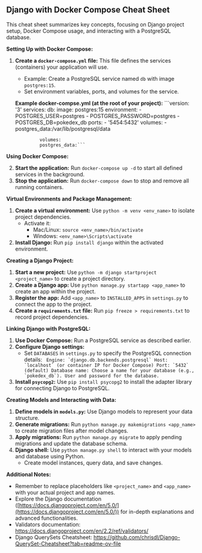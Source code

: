 ## Django with Docker Compose Cheat Sheet

This cheat sheet summarizes key concepts, focusing on Django project setup, Docker Compose usage, and interacting with a PostgreSQL database.

**Setting Up with Docker Compose:**

1. **Create a `docker-compose.yml` file:** This file defines the services (containers) your application will use.
   - Example: Create a PostgreSQL service named `db` with image `postgres:15`.
   - Set environment variables, ports, and volumes for the service.

   **Example docker-compse.yml (at the root of your project):**
                ```version: '3'
                services:
                db:
                    image: postgres:15
                    environment:
                    - POSTGRES_USER=postgres
                    - POSTGRES_PASSWORD=postgres
                    - POSTGRES_DB=pokedex_db
                    ports:
                    - '5454:5432'
                    volumes: 
                    - postgres_data:/var/lib/postgresql/data

                volumes:
                postgres_data:```

**Using Docker Compose:**

2. **Start the application:** Run `docker-compose up -d` to start all defined services in the background.
3. **Stop the application:** Run `docker-compose down` to stop and remove all running containers.

**Virtual Environments and Package Management:**

1. **Create a virtual environment:** Use `python -m venv <env_name>` to isolate project dependencies.
   - Activate it:
     - Mac/Linux: `source <env_name>/bin/activate`
     - Windows: `<env_name>\Scripts\activate`
2. **Install Django:** Run `pip install django` within the activated environment.

**Creating a Django Project:**

1. **Start a new project:** Use `python -m django startproject <project_name>` to create a project directory.
2. **Create a Django app:** Use `python manage.py startapp <app_name>` to create an app within the project.
3. **Register the app:** Add `<app_name>` to `INSTALLED_APPS` in `settings.py` to connect the app to the project.
4. **Create a `requirements.txt` file:** Run `pip freeze > requirements.txt` to record project dependencies.

**Linking Django with PostgreSQL:**

1. **Use Docker Compose:** Run a PostgreSQL service as described earlier.
2. **Configure Django settings:**
   - Set `DATABASES` in `settings.py` to specify the PostgreSQL connection details:
     ``` Engine: `django.db.backends.postgresql`
         Host: `localhost` (or container IP for Docker Compose)
         Port: `5432` (default)
         Database name: Choose a name for your database (e.g., `pokedex_db`).
         User and password for the database.```
3. **Install `psycopg2`:** Use `pip install psycopg2` to install the adapter library for connecting Django to PostgreSQL.

**Creating Models and Interacting with Data:**

1. **Define models in `models.py`:** Use Django models to represent your data structure.
2. **Generate migrations:** Run `python manage.py makemigrations <app_name>` to create migration files after model changes.
3. **Apply migrations:** Run `python manage.py migrate` to apply pending migrations and update the database schema.
4. **Django shell:** Use `python manage.py shell` to interact with your models and database using Python.
   - Create model instances, query data, and save changes.

**Additional Notes:**

- Remember to replace placeholders like `<project_name>` and `<app_name>` with your actual project and app names.
- Explore the Django documentation ([https://docs.djangoproject.com/en/5.0/](https://docs.djangoproject.com/en/5.0/)) for in-depth explanations and advanced functionalities.
- Validators documentation: https://docs.djangoproject.com/en/2.2/ref/validators/
- Django QuerySets Cheatsheet: https://github.com/chrisdl/Django-QuerySet-Cheatsheet?tab=readme-ov-file

